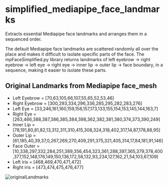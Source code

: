 # simplified_mediapipe_face_landmarks
Extracts essential Mediapipe face landmarks and arranges them in a sequenced order.

The default Mediapipe face landmarks are scattered randomly all over the place and makes it difficult to isolate specific parts of the face. The mpFaceSimplified.py library returns landmarks of left eyebrow → right eyebrow → left eye → right eye → inner lip → outer lip → face boundary, in a sequence, making it easier to isolate these parts.

## Original Landmarks from Mediapipe face_mesh

  - Left Eyebrow = [70,63,105,66,107,55,65,52,53,46]
  - Right Eyebrow = [300,293,334,296,336,285,295,282,283,276]
  - Left Eye = [33,246,161,160,159,158,157,173,133,155,154,153,145,144,163,7]
  - Right Eye = [263,466,388,387,386,385,384,398,362,382,381,380,374,373,390,249]
  - Inner Lip = [78,191,80,81,82,13,312,311,310,415,308,324,318,402,317,14,87,178,88,95]
  - Outer Lip = [61,185,40,39,37,0,267,269,270,409,291,375,321,405,314,17,84,181,91,146]
  - Face Outer = [10,338,297,332,284,251,389,356,454,323,361,288,397,365,379,378,400,377,152,148,176,149,150,136,172,58,132,93,234,127,162,21,54,103,67,109]
  - Left iris = [468,469,470,471,472]
  - Right iris = [473,474,475,476,477]

![originalLandmarks](https://user-images.githubusercontent.com/80172338/147330227-97fbf8bd-dd73-4d5d-b98b-3ac2489c1759.jpg)
